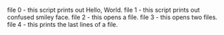 file 0 - this script prints out Hello, World. file 1 - this script prints out confused smiley face. file 2 - this opens a file. file 3 - this opens two files. file 4 - this prints the last lines of a file. 